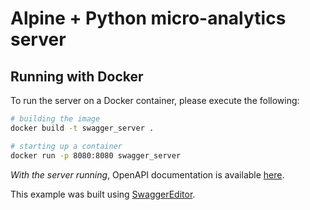 # Alpine + Python micro-analytics server

## Running with Docker

To run the server on a Docker container, please execute the following:

```bash
# building the image
docker build -t swagger_server .

# starting up a container
docker run -p 8080:8080 swagger_server
```

_With the server running_, OpenAPI documentation is available 
[here](http://localhost:8080/v1/ui/).


This example was built using [SwaggerEditor](https://editor.swagger.io/).
